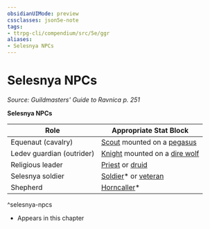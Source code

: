 ```yaml
---
obsidianUIMode: preview
cssclasses: json5e-note
tags:
- ttrpg-cli/compendium/src/5e/ggr
aliases:
- Selesnya NPCs
---
```

# Selesnya NPCs
*Source: Guildmasters' Guide to Ravnica p. 251* 

**Selesnya NPCs**

| Role | Appropriate Stat Block |
|------|------------------------|
| Equenaut (cavalry) | [Scout](Інструменти%20ДМ/CLI/bestiary/humanoid/scout-xmm.md) mounted on a [pegasus](Інструменти%20ДМ/CLI/bestiary/celestial/pegasus-xmm.md) |
| Ledev guardian (outrider) | [Knight](Інструменти%20ДМ/CLI/bestiary/humanoid/knight-xmm.md) mounted on a [dire wolf](Інструменти%20ДМ/CLI/bestiary/beast/dire-wolf-xmm.md) |
| Religious leader | [Priest](Інструменти%20ДМ/CLI/bestiary/humanoid/priest-xmm.md) or [druid](Інструменти%20ДМ/CLI/bestiary/humanoid/druid-xmm.md) |
| Selesnya soldier | [Soldier](Інструменти%20ДМ/CLI/bestiary/humanoid/soldier-ggr.md)* or [veteran](Інструменти%20ДМ/CLI/bestiary/humanoid/warrior-veteran-xmm.md) |
| Shepherd | [Horncaller](Інструменти%20ДМ/CLI/bestiary/humanoid/horncaller-ggr.md)* |
^selesnya-npcs

* Appears in this chapter